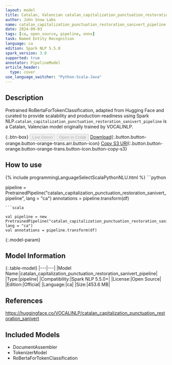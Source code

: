 ```yaml
---
layout: model
title: Catalan, Valencian catalan_capitalization_punctuation_restoration_sanivert_pipeline pipeline RoBertaForTokenClassification from VOCALINLP
author: John Snow Labs
name: catalan_capitalization_punctuation_restoration_sanivert_pipeline
date: 2024-09-03
tags: [ca, open_source, pipeline, onnx]
task: Named Entity Recognition
language: ca
edition: Spark NLP 5.5.0
spark_version: 3.0
supported: true
annotator: PipelineModel
article_header:
  type: cover
use_language_switcher: "Python-Scala-Java"
---
```


## Description

Pretrained RoBertaForTokenClassification, adapted from Hugging Face and curated to provide scalability and production-readiness using Spark NLP.`catalan_capitalization_punctuation_restoration_sanivert_pipeline` is a Catalan, Valencian model originally trained by VOCALINLP.

{:.btn-box}
<button class="button button-orange" disabled>Live Demo</button>
<button class="button button-orange" disabled>Open in Colab</button>
[Download](https://s3.amazonaws.com/auxdata.johnsnowlabs.com/public/models/catalan_capitalization_punctuation_restoration_sanivert_pipeline_ca_5.5.0_3.0_1725383043300.zip){:.button.button-orange.button-orange-trans.arr.button-icon}
[Copy S3 URI](s3://auxdata.johnsnowlabs.com/public/models/catalan_capitalization_punctuation_restoration_sanivert_pipeline_ca_5.5.0_3.0_1725383043300.zip){:.button.button-orange.button-orange-trans.button-icon.button-copy-s3}

## How to use



<div class="tabs-box" markdown="1">
{% include programmingLanguageSelectScalaPythonNLU.html %}
```python

pipeline = PretrainedPipeline("catalan_capitalization_punctuation_restoration_sanivert_pipeline", lang = "ca")
annotations =  pipeline.transform(df)   

```
```scala

val pipeline = new PretrainedPipeline("catalan_capitalization_punctuation_restoration_sanivert_pipeline", lang = "ca")
val annotations = pipeline.transform(df)

```
</div>

{:.model-param}
## Model Information

{:.table-model}
|---|---|
|Model Name:|catalan_capitalization_punctuation_restoration_sanivert_pipeline|
|Type:|pipeline|
|Compatibility:|Spark NLP 5.5.0+|
|License:|Open Source|
|Edition:|Official|
|Language:|ca|
|Size:|453.6 MB|

## References

https://huggingface.co/VOCALINLP/catalan_capitalization_punctuation_restoration_sanivert

## Included Models

- DocumentAssembler
- TokenizerModel
- RoBertaForTokenClassification